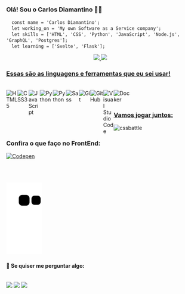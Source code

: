 ### Olá! Sou o Carlos Diamantino 👋😎

```
  const name = 'Carlos Diamantino';
  let working_on = 'My own Software as a Service company';
  let skills = ['HTML', 'CSS', 'Python', 'JavaScript', 'Node.js', 'GraphQL', 'Postgres'];
  let learning = ['Svelte', 'Flask'];
```

<div align="center">
  <a href="https://github.com/carlosdevlpr">
  <img height="180em" src="https://github-readme-stats.vercel.app/api?username=carlosdevlpr&show_icons=true&theme=dracula&include_all_commits=true&count_private=true"/>
  <img height="180em" src="https://github-readme-stats.vercel.app/api/top-langs/?username=carlosdevlpr&layout=compact&langs_count=7&theme=dracula"/>
</div>
  
### Essas são as linguagens e ferramentas que eu sei usar!


<div style="display: inline_block"><br>
  <img align="left" alt="HTML5" width="30px" src="https://www.svgrepo.com/show/120930/html.svg" />
  <img align="left" alt="CSS3" width="30px" src="https://www.svgrepo.com/show/134149/css.svg" />
  <img align="left" alt="JavaScript" width="30px" src="https://www.svgrepo.com/show/29753/javascript.svg" />
  <img align="left" alt="Python" width="35px" src="https://www.svgrepo.com/show/354238/python.svg"/>
  <img align="left" alt="Python" width="35px" src="https://www.svgrepo.com/show/353631/dart.svg"/>
  <img align="left" alt="Sass" width="35px" src="https://www.svgrepo.com/show/354310/sass.svg" />
  <img align="left" alt="Git" width="30px" src="https://www.svgrepo.com/show/373623/git.svg" />
  <img align="left" alt="GitHub" width="35px" src="https://www.svgrepo.com/show/312259/github.svg" />
  <img align="left" alt="Visual Studio Code" width="28px" src="https://www.svgrepo.com/show/331782/visual-studio.svg" />
  <img align="left" alt="Docker" width="45px" src="https://www.svgrepo.com/show/373553/docker.svg" />
</div>

<br>
<br>

### Vamos jogar juntos:
<a href="https://cssbattle.dev/player/CtOl69x4esURWWaldg2u0WxFcMj1"><img align="left" alt="cssbattle" width="100px" src="https://cssbattle.dev/images/logo.svg"/></a> 

  <br>
  
### Confira o que faço no FrontEnd:
<a href="https://codepen.io/carlosdiamantino"><img alt="Codepen" width="35px" src="https://www.svgrepo.com/show/349722/codepen.svg" style="cursor: pointer;"/></a>
  
<br>
<br>

<div> 
  
  ![Snake gif](https://github.com/carlosdevlpr/carlosdevlpr/blob/output/github-contribution-grid-snake.svg)

<h4>💬 Se quiser me perguntar algo: </h4>
<br>
  <a href="https://instagram.com/carlosdiamantiino" target="_blank"><img src="https://img.shields.io/badge/-Instagram-%23E4405F?style=for-the-badge&logo=instagram&logoColor=white" target="_blank"></a>
  <a href = "mailto:carlosdiamantino13@gmail.com"><img src="https://img.shields.io/badge/-Gmail-%23333?style=for-the-badge&logo=gmail&logoColor=white" target="_blank"></a>
  <a href="https://api.whatsapp.com/send?phone=5511996514206&text=Ol%C3%A1!%20Vim%20pelo%20seu%20github!" target="_blank"><img src="https://img.shields.io/badge/WhatsApp-25D366?style=for-the-badge&logo=whatsapp&logoColor=white" target="_blank"></a> 
</div>
  
